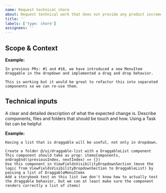 ```yaml
---
name: Request technical chore
about: Request technical work that does not provide any product increment (aka refactoring)
title: ''
labels: ['type: chore']
assignees: ''
---
```


## Scope & Context

**Example:** 
```
In previous PRs: #1 and #16, we have introduced a new MenuItem draggable in the dropdown and implemented a drag and drop behavior.

This is working but it would be great to refactor this into separated components so we can re-use them.
```

## Technical inputs

A clear and detailed description of what the expected change is.
Describe components, files and folders that should be touch and how.
Using a Task list can be helpful

**Example:** 
```
Having a list that is draggable will be useful, not only in dropdown.

Create a folder @/ui/draggable-list with a DraggableList component
This component should take as prop: itemsComponents, onDragEnd((previousIndex, nextIndex) => {})
Use this component in ViewFieldsVisibilityDropdownSection (move the logic from ViewFieldsVisibilityDropdownSection to DraggableList) by passing a list of DraggableMenuItems
Add a storybook test on this list (we don't know how to actually test the draggable behavior, but we can at least make sure the component renders correctly a list of items)
```

